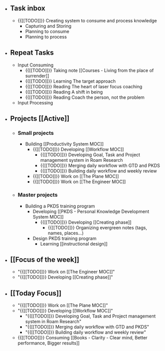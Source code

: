 - ## Task inbox
    - {{[[TODO]]}} Creating system to consume and process knowledge 
        - Capturing and Storing
        - Planning to consume
        - Planning to process
- ## Repeat Tasks
    - Input Consuming
        - {{[[TODO]]}} Taking note [[Courses - Living from the place of surrender]]
        - {{[[TODO]]}} Learning The target approach
        - {{[[TODO]]}} Reading The heart of laser focus coaching
        - {{[[TODO]]}} Reading A shift in being
        - {{[[TODO]]}} Reading Coach the person, not the problem
    - Input Processing
- ## Projects [[Active]]
    - ### Small projects
        - Building [[Productivity System MOC]]
            - {{[[TODO]]}} Developing [[Workflow MOC]]
                - {{[[TODO]]}} Developing Goal, Task and Project management system in Roam Research
                - {{[[TODO]]}} Merging daily workflow with GTD and PKDS
                - {{[[TODO]]}} Building daily workflow and weekly review
            - {{[[TODO]]}} Work on [[The Plane MOC]]
            - {{[[TODO]]}} Work on [[The Engineer MOC]]
    - ### Master projects
        - Building a PKDS training program
            - Developing [[PKDS - Personal Knowledge Development System MOC]]
                - {{[[TODO]]}} Developing [[Creating phase]]
                    - {{[[TODO]]}} Organizing evergreen notes (tags, names, places...)
            - Design PKDS training program
                - Learning [[instructional design]]
- ## [[Focus of the week]]
    - "{{[[TODO]]}} Work on [[The Engineer MOC]]"
    - "{{[[TODO]]}} Developing [[Creating phase]]"
- ## [[Today Focus]]
    - "{{[[TODO]]}} Work on [[The Plane MOC]]"
    - "{{[[TODO]]}} Developing [[Workflow MOC]]"
        - "{{[[TODO]]}} Developing Goal, Task and Project management system in Roam Research"
        - "{{[[TODO]]}} Merging daily workflow with GTD and PKDS"
        - "{{[[TODO]]}} Building daily workflow and weekly review"
    - {{[[TODO]]}} Consuming [[Books - Clarity - Clear mind, Better performance, Bigger results]]
